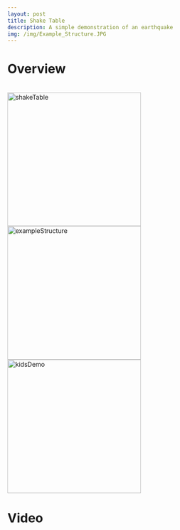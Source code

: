 ```yaml
---
layout: post
title: Shake Table
description: A simple demonstration of an earthquake
img: /img/Example_Structure.JPG
---
```


# Overview
<br />

<img src="http://krcarter.github.io/img/Shake_table_CADrender.JPG" alt="shakeTable" width="300"/>

<img src="http://krcarter.github.io/img/Example_Structure.JPG" alt="exampleStructure" width="300"/>

<img src="http://krcarter.github.io/img/kidsDemo.png" alt="kidsDemo" width="300"/>


# Video
 <br />


